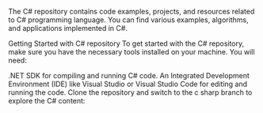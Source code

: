 The C# repository contains code examples, projects, and resources related to C# programming language. 
You can find various examples, algorithms, and applications implemented in C#.

Getting Started with C# repository
To get started with the C# repository, make sure you have the necessary tools installed on your machine. You will need:

.NET SDK for compiling and running C# code.
An Integrated Development Environment (IDE) like Visual Studio or Visual Studio Code for editing and running the code.
Clone the repository and switch to the c sharp branch to explore the C# content:


